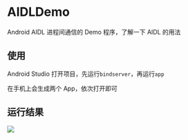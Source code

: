 # AIDLDemo

Android AIDL 进程间通信的 Demo 程序，了解一下 AIDL 的用法

## 使用

Android Studio 打开项目，先运行`bindserver`，再运行`app`

在手机上会生成两个 App，依次打开即可

## 运行结果

![](https://pic.downk.cc/item/5fab5d981cd1bbb86be9d427.jpg)
